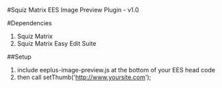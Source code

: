 #Squiz Matrix EES Image Preview Plugin - v1.0

#Dependencies

1. Squiz Matrix
2. Squiz Matrix Easy Edit Suite

##Setup

1. include eeplus-image-preview.js at the bottom of your EES head code
2. then call setThumb('http://www.yoursite.com');